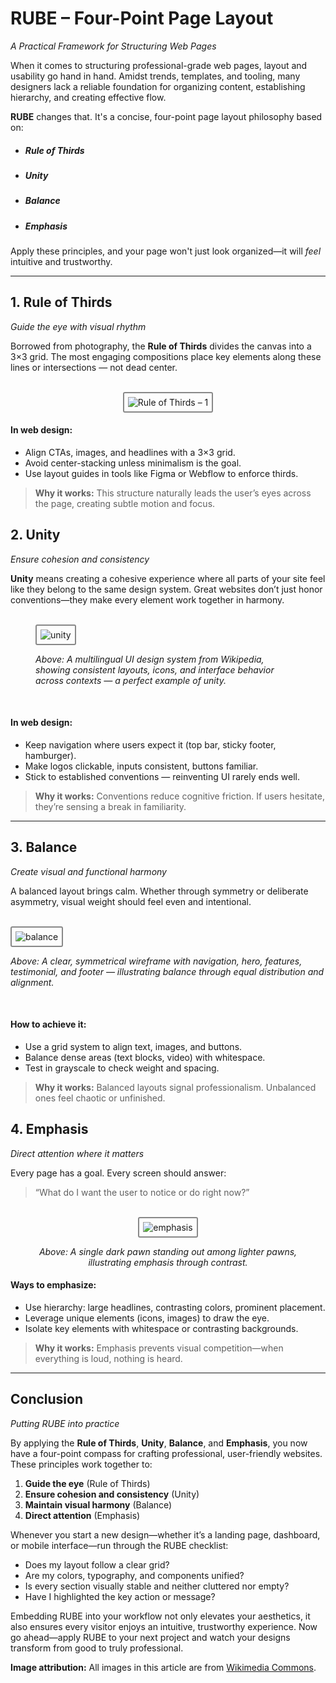 # RUBE – Four-Point Page Layout
*A Practical Framework for Structuring Web Pages*

When it comes to structuring professional-grade web pages, layout and usability go hand in hand. Amidst trends, templates, and tooling, many designers lack a reliable foundation for organizing content, establishing hierarchy, and creating effective flow.

**RUBE** changes that. It's a concise, four-point page layout philosophy based on:

- ##### Rule of Thirds
- ##### Unity
- ##### Balance  
- ##### Emphasis  

Apply these principles, and your page won't just look organized—it will *feel* intuitive and trustworthy.

---

## 1. Rule of Thirds  
*Guide the eye with visual rhythm*

Borrowed from photography, the **Rule of Thirds** divides the canvas into a 3×3 grid. The most engaging compositions place key elements along these lines or intersections — not dead center.


<div style="text-align: center;">
<br />
<img class="rube-article" src="../RUBE_imgs/rule3_1.png" alt="Rule of Thirds – 1" />
<br />
</div>


#### In web design:

- Align CTAs, images, and headlines with a 3×3 grid.
- Avoid center-stacking unless minimalism is the goal.
- Use layout guides in tools like Figma or Webflow to enforce thirds.

> **Why it works:** This structure naturally leads the user’s eyes across the page, creating subtle motion and focus.


## 2. Unity  
*Ensure cohesion and consistency*

**Unity** means creating a cohesive experience where all parts of your site feel like they belong to the same design system. Great websites don’t just honor conventions—they make every element work together in harmony.

<figure class="rube-figure">
<br />
<img class="rube-article" src="../RUBE_imgs/unity.png" alt="unity" />
<figcaption>

*Above: A multilingual UI design system from Wikipedia, showing consistent layouts, icons, and interface behavior across contexts — a perfect example of unity.*
</figcaption>
</figure>
<br />


#### In web design:

- Keep navigation where users expect it (top bar, sticky footer, hamburger).
- Make logos clickable, inputs consistent, buttons familiar.
- Stick to established conventions — reinventing UI rarely ends well.

> **Why it works:** Conventions reduce cognitive friction. If users hesitate, they’re sensing a break in familiarity.

---


## 3. Balance  
*Create visual and functional harmony*

A balanced layout brings calm. Whether through symmetry or deliberate asymmetry, visual weight should feel even and intentional.

<figure class="rube-figure" style="max-width: 650px !important; margin-right: auto; margin-left: auto;">
<br />
<img class="rube-article" src="../RUBE_imgs/balance.png" alt="balance" style="max-width: 650px !important;" />
<figcaption style="max-width: 650px !important;">

*Above: A clear, symmetrical wireframe with navigation, hero, features, testimonial, and footer — illustrating balance through equal distribution and alignment.*
</figcaption>
</figure>
<br />





#### How to achieve it:

- Use a grid system to align text, images, and buttons.  
- Balance dense areas (text blocks, video) with whitespace.  
- Test in grayscale to check weight and spacing.

> **Why it works:** Balanced layouts signal professionalism. Unbalanced ones feel chaotic or unfinished.


## 4. Emphasis  
*Direct attention where it matters*

Every page has a goal. Every screen should answer:  
> “What do I want the user to notice or do right now?”

<figure class="rube-figure" style="text-align: center;">
<br />
<img class="rube-article" src="../RUBE_imgs/emphasis.png" alt="emphasis" />
<figcaption>

*Above: A single dark pawn standing out among lighter pawns, illustrating emphasis through contrast.*
</figcaption>
</figure>


#### Ways to emphasize:

- Use hierarchy: large headlines, contrasting colors, prominent placement.  
- Leverage unique elements (icons, images) to draw the eye.  
- Isolate key elements with whitespace or contrasting backgrounds.

> **Why it works:** Emphasis prevents visual competition—when everything is loud, nothing is heard.

---

## Conclusion  
*Putting RUBE into practice*

By applying the **Rule of Thirds**, **Unity**, **Balance**, and **Emphasis**, you now have a four-point compass for crafting professional, user-friendly websites. These principles work together to:

1. **Guide the eye** (Rule of Thirds)  
2. **Ensure cohesion and consistency** (Unity)  
3. **Maintain visual harmony** (Balance)  
4. **Direct attention** (Emphasis)  

Whenever you start a new design—whether it’s a landing page, dashboard, or mobile interface—run through the RUBE checklist:

- Does my layout follow a clear grid?  
- Are my colors, typography, and components unified?  
- Is every section visually stable and neither cluttered nor empty?  
- Have I highlighted the key action or message?

Embedding RUBE into your workflow not only elevates your aesthetics, it also ensures every visitor enjoys an intuitive, trustworthy experience. Now go ahead—apply RUBE to your next project and watch your designs transform from good to truly professional.



<style>

img.rube-article {
  border: 2px solid #888;
  padding: 6px;
  border-radius: 3px;
  box-sizing: border-box;
  margin-left: auto;
  margin-right: auto;
  max-width: 800px;
  
}

</style>

**Image attribution:** All images in this article are from [Wikimedia Commons](https://commons.wikimedia.org/wiki/Main_Page).
